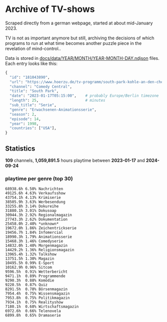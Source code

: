 # Archive of TV-shows

Scraped directly from a german webpage, started at about mid-January 2023.

TV is not as important anymore but still, archiving the decisions of which programs to run at what time
becomes another puzzle piece in the revelation of mind-control.. 

Data is stored in [docs/data/YEAR/MONTH/YEAR-MONTH-DAY.ndjson](docs/data/) files. 
Each entry looks like this:

```python
{
  "id": "181043890", 
  "url": "https://www.hoerzu.de/tv-programm/south-park-kohle-an-den-chefkoch/bid_181043890/", 
  "channel": "Comedy Central", 
  "title": "South Park", 
  "date": "2023-01-17T05:15:00",    # probably Europe/Berlin timezone 
  "length": 25,                     # minutes 
  "sub_title": "Serie", 
  "genre": "Erwachsenen-Animationsserie", 
  "season": 2, 
  "episode": 14, 
  "year": 1998, 
  "countries": ["USA"],
}
```

## Statistics

**109** channels, **1,059,891.5** hours playtime between **2023-01-17** and **2024-09-24**


### playtime per genre (top 30)

    68938.6h 6.50% Nachrichten
    49125.6h 4.63% Verkaufsshow
    43754.1h 4.13% Krimiserie
    38505.9h 3.63% Werbesendung
    33255.8h 3.14% Dokureihe
    31880.1h 3.01% Dokusoap
    30944.3h 2.92% Regionalmagazin
    27743.3h 2.62% Dokumentation
    25458.0h 2.40% *unknown*
    19672.0h 1.86% Zeichentrickserie
    19456.7h 1.84% Infomercial
    18990.3h 1.79% Animationsserie
    15468.3h 1.46% Comedyserie
    14832.0h 1.40% Morgenmagazin
    14429.2h 1.36% Religionsmagazin
    13965.4h 1.32% Talkshow
    13751.5h 1.30% Magazin
    10495.5h 0.99% E-Sport
    10162.9h 0.96% Sitcom
    9596.5h  0.91% Wetterbericht
    9471.1h  0.89% Programmende
    9290.3h  0.88% Komödie
    9220.5h  0.87% Quiz
    8291.5h  0.78% Börsenmagazin
    7954.4h  0.75% Wissensmagazin
    7953.8h  0.75% Politikmagazin
    7934.1h  0.75% Realityshow
    7180.1h  0.68% Wirtschaftsmagazin
    6972.6h  0.66% Telenovela
    6899.8h  0.65% Dramaserie
